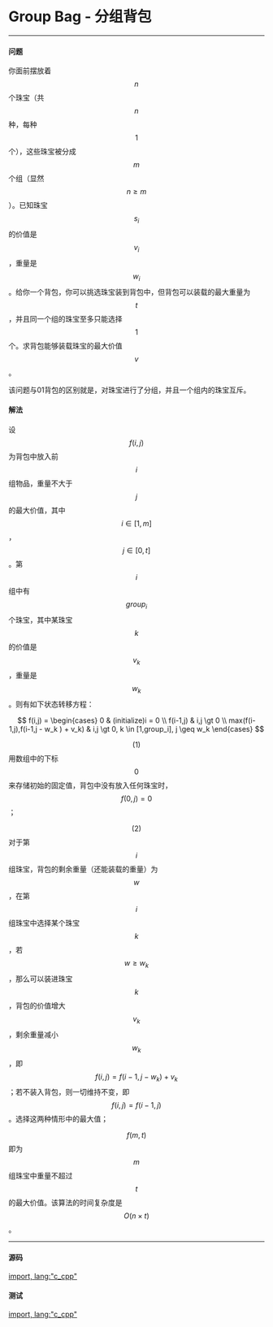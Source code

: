 <script type="text/javascript" src="https://cdnjs.cloudflare.com/ajax/libs/mathjax/2.7.1/MathJax.js?config=TeX-AMS-MML_HTMLorMML"/></script>
<script> gitbook.events.bind("page.change", function() { MathJax.Hub.Queue(["Typeset",MathJax.Hub]); } </script>

# Group Bag - 分组背包

--------

#### 问题

你面前摆放着$$ n $$个珠宝（共$$ n $$种，每种$$ 1 $$个），这些珠宝被分成$$ m $$个组（显然$$ n \geq m $$）。已知珠宝$$ s_i $$的价值是$$ v_i $$，重量是$$ w_i $$。给你一个背包，你可以挑选珠宝装到背包中，但背包可以装载的最大重量为$$ t $$，并且同一个组的珠宝至多只能选择$$ 1 $$个。求背包能够装载珠宝的最大价值$$ v $$。

该问题与01背包的区别就是，对珠宝进行了分组，并且一个组内的珠宝互斥。

#### 解法

设$$ f(i,j) $$为背包中放入前$$ i $$组物品，重量不大于$$ j $$的最大价值，其中$$ i \in [1,m] $$，$$ j \in [0,t] $$。第$$ i $$组中有$$ group_{i} $$个珠宝，其中某珠宝$$ k $$的价值是$$ v_k $$，重量是$$ w_k $$。则有如下状态转移方程：

$$
f(i,j) =
\begin{cases}
0                                       &   (initialize)i = 0 \\
f(i-1,j)                                &   i,j \gt 0 \\
max(f(i-1,j),f(i-1,j - w_k ) + v_k)     &   i,j \gt 0, k \in [1,group_i], j \geq w_k
\end{cases}
$$

$$ (1) $$ 用数组中的下标$$ 0 $$来存储初始的固定值，背包中没有放入任何珠宝时，$$ f(0,j) = 0 $$；

$$ (2) $$ 对于第$$ i $$组珠宝，背包的剩余重量（还能装载的重量）为$$ w $$，在第$$ i $$组珠宝中选择某个珠宝$$ k $$，若$$ w \geq w_k $$，那么可以装进珠宝$$ k $$，背包的价值增大$$ v_k $$，剩余重量减小$$ w_k $$，即$$ f(i,j) = f(i-1,j - w_k) + v_k $$；若不装入背包，则一切维持不变，即$$ f(i,j) = f(i-1,j) $$。选择这两种情形中的最大值；

$$ f(m,t) $$即为$$ m $$组珠宝中重量不超过$$ t $$的最大价值。该算法的时间复杂度是$$ O(n \times t) $$。

--------

#### 源码

[import, lang:"c_cpp"](../../../../src/DynamicProgramming/BagDP/GroupBag.h)

#### 测试

[import, lang:"c_cpp"](../../../../src/DynamicProgramming/BagDP/GroupBag.cpp)
